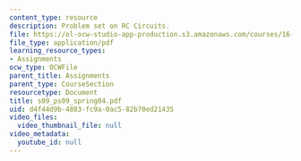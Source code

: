 ```yaml
---
content_type: resource
description: Problem set on RC Circuits.
file: https://ol-ocw-studio-app-production.s3.amazonaws.com/courses/16-01-unified-engineering-i-ii-iii-iv-fall-2005-spring-2006/d4f44d9b4883fc9a0ac582b70ed21435_s09_ps09_spring04.pdf
file_type: application/pdf
learning_resource_types:
- Assignments
ocw_type: OCWFile
parent_title: Assignments
parent_type: CourseSection
resourcetype: Document
title: s09_ps09_spring04.pdf
uid: d4f44d9b-4883-fc9a-0ac5-82b70ed21435
video_files:
  video_thumbnail_file: null
video_metadata:
  youtube_id: null
---
```

